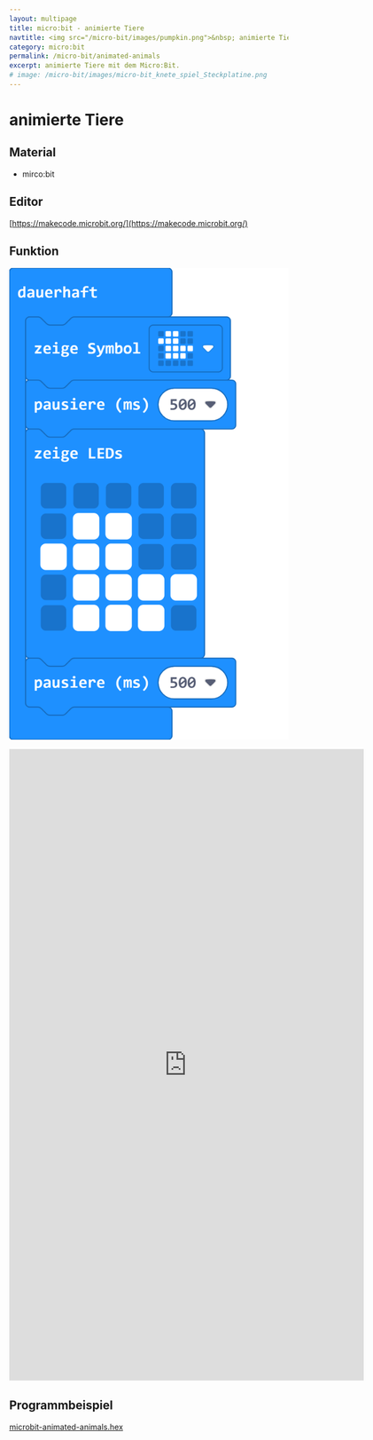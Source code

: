 ```yaml
---
layout: multipage
title: micro:bit - animierte Tiere
navtitle: <img src="/micro-bit/images/pumpkin.png">&nbsp; animierte Tiere&nbsp;<img src="/micro-bit/images/vcp-meet.png" title="Dieses Angebot kann auch über VCP-Meet genutzt werden.">
category: micro:bit
permalink: /micro-bit/animated-animals
excerpt: animierte Tiere mit dem Micro:Bit.
# image: /micro-bit/images/micro-bit_knete_spiel_Steckplatine.png
---
```


# animierte Tiere

## Material

+ mirco:bit

## Editor

[https://makecode.microbit.org/](https://makecode.microbit.org/)

## Funktion

![](images/microbit-Screenshot-animated-animals.png)

<div class="hidden-print">
<iframe src="https://player.vimeo.com/video/471694646" width="640" height="1138" frameborder="0" allow="autoplay; fullscreen" allowfullscreen></iframe>
</div>


## Programmbeispiel
[microbit-animated-animals.hex](appendix/microbit-animated-animals.hex)
